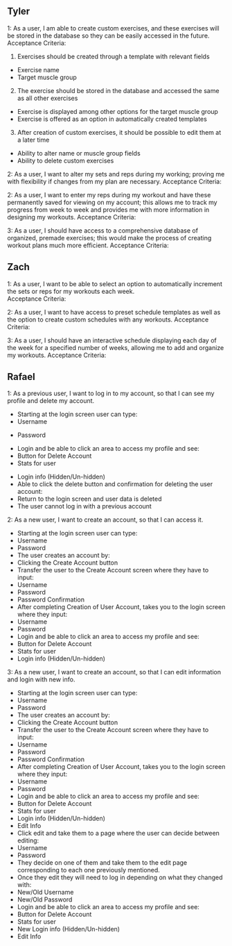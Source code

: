 Tyler
--
1: As a user, I am able to create custom exercises, and these exercises will be stored in the database so they can be easily accessed in the future.
Acceptance Criteria:
1. Exercises should be created through a template with relevant fields
  * Exercise name
  * Target muscle group
2. The exercise should be stored in the database and accessed the same as all other exercises
* Exercise is displayed among other options for the target muscle group
* Exercise is offered as an option in automatically created templates
3. After creation of custom exercises, it should be possible to edit them at a later time
* Ability to alter name or muscle group fields
* Ability to delete custom exercises 


2: As a user, I want to alter my sets and reps during my working; proving me with flexibility if changes from my plan are necessary.
Acceptance Criteria:


2: As a user, I want to enter my reps during my workout and have these permanently saved for viewing on my account; this allows me to track my progress from week to week and provides me with more information in designing my workouts.
Acceptance Criteria:


3: As a user, I should have access to a comprehensive database of organized, premade exercises; this would make the process of creating workout plans much more efficient. 
Acceptance Criteria:



Zach
--

1: As a user, I want to be able to select an option to automatically increment the sets or reps for my workouts each week.               
Acceptance Criteria:

2: As a user, I want to have access to preset schedule templates as well as the option to create custom schedules with any workouts.
Acceptance Criteria:

3: As a user, I should have an interactive schedule displaying each day of the week for a specified number of weeks, allowing me to add and organize my workouts. 
Acceptance Criteria:

Rafael
--
1: As a previous user, I want to log in to my account, so that I can see my profile and delete my account.
- Starting at the login screen user can type:
 - Username
 * Password
- Login and be able to click an area to access my profile and see:
 - Button for Delete Account
 - Stats for user
 * Login info (Hidden/Un-hidden)
* Able to click the delete button and confirmation for deleting the user account:
 * Return to the login screen and user data is deleted
* The user cannot log in with a previous account

2: As a new user, I want to create an account, so that I can access it.
* Starting at the login screen user can type:
 * Username
 * Password
* The user creates an account by:
 * Clicking the Create Account button
* Transfer the user to the Create Account screen where they have to input:
 * Username
 * Password
 * Password Confirmation
* After completing Creation of User Account, takes you to the login screen where they input:
 * Username
 * Password
* Login and be able to click an area to access my profile and see:
 * Button for Delete Account
 * Stats for user
 * Login info (Hidden/Un-hidden)

3: As a new user, I want to create an account, so that I can edit information and login with new info.
* Starting at the login screen user can type:
 * Username
 * Password
* The user creates an account by:
 * Clicking the Create Account button
* Transfer the user to the Create Account screen where they have to input:
 * Username
 * Password
 * Password Confirmation
* After completing Creation of User Account, takes you to the login screen where they input:
 * Username
 * Password
* Login and be able to click an area to access my profile and see:
 * Button for Delete Account
 * Stats for user
 * Login info (Hidden/Un-hidden)
 * Edit Info
* Click edit and take them to a page where the user can decide between editing:
 * Username
 * Password
* They decide on one of them and take them to the edit page corresponding to each one previously mentioned.
* Once they edit they will need to log in depending on what they changed with:
 * New/Old Username
 * New/Old Password
* Login and be able to click an area to access my profile and see:
 * Button for Delete Account
 * Stats for user
 * New Login info (Hidden/Un-hidden)
 * Edit Info
